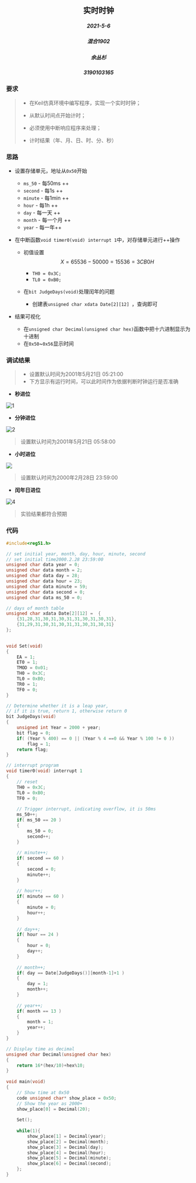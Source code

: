 

















## 								<center>实时时钟</center>











<h5>
    <center>2021-5-6 </center>  
</h5>             











##### 

##### <center>混合1902</center>



##### <center>余丛杉</center>



##### <center>3190103165</center>













### 要求

> + 在Keil仿真环境中编写程序，实现一个实时时钟；
>
> + 从默认时间点开始计时；
>
> + 必须使用中断响应程序来处理；
>
> + 计时结果（年、月、日、时、分、秒）



### 思路

+ 设置存储单元，地址从`0x50`开始

  + `ms_50`  -  每50ms ++
  + `second` - 每1s ++
  + `minute` - 每1min ++
  + `hour` - 每1h ++
  + `day` - 每一天 ++
  + `month` - 每一个月 ++
  + `year` - 每一年++

+ 在中断函数`void timer0(void) interrupt 1`中，对存储单元进行++操作

  + 初值设置
    $$
    X = 65536-50000 =15536=3CB0H
    $$

    + `TH0 = 0x3C;
      `
    + `TL0 = 0xB0;`

  + 在`bit JudgeDays(void)`处理闰年的问题

    + 创建表`unsigned char xdata Date[2][12] `，查询即可

+ 结果可视化

  + 在`unsigned char Decimal(unsigned char hex)`函数中把十六进制显示为十进制
  + 在`0x50`~`0x56`显示时间



### 调试结果

> + 设置默认时间为2001年5月21日 05:21:00
> + 下方显示有运行时间，可以此时间作为依据判断时钟运行是否准确

+ **秒进位**

![1](D:\学习\嵌入式系统\第二次作业\1.png)

+ **分钟进位**

![2](D:\学习\嵌入式系统\第二次作业\2.png)



> 设置默认时间为2001年5月21日 05:58:00

+ **小时进位**

![](D:\学习\嵌入式系统\第二次作业\3.png)



> 设置默认时间为2000年2月28日 23:59:00

+ **闰年日进位**

![4](D:\学习\嵌入式系统\第二次作业\4.png)



> 实验结果都符合预期



### 代码

```c
#include<reg51.h>

// set initial year, month, day, hour, minute, second
// set initial time2000.2.28 23:59:00
unsigned char data year = 0;
unsigned char data month = 2;
unsigned char data day = 28;
unsigned char data hour = 23;
unsigned char data minute = 59;
unsigned char data second = 0;
unsigned char data ms_50 = 0;

// days of month table
unsigned char xdata Date[2][12] =  {
	{31,28,31,30,31,30,31,31,30,31,30,31},
	{31,29,31,30,31,30,31,31,30,31,30,31}
};
	

void Set(void)
{
	EA = 1;
	ET0 = 1;
	TMOD = 0x01;
	TH0 = 0x3C;
	TL0 = 0xB0;
	TR0 = 1;
	TF0 = 0;
}

// Determine whether it is a leap year, 
// if it is true, return 1, otherwise return 0
bit JudgeDays(void)
{
	unsigned int Year = 2000 + year;
	bit flag = 0;
	if( (Year % 400) == 0 || (Year % 4 ==0 && Year % 100 != 0 ))
		flag = 1;
	return flag;
}

// interrupt program
void timer0(void) interrupt 1
{
	// reset 
	TH0 = 0x3C;
	TL0 = 0xB0;
	TF0 = 0;
	
	// Trigger interrupt, indicating overflow, it is 50ms
	ms_50++;
	if( ms_50 == 20 )
	{
		ms_50 = 0;
		second++;
	}
	
	// minute++;
	if( second == 60 )
	{
		second = 0;
		minute++;
	}
	
	// hour++;
	if( minute == 60 )
	{
		minute = 0;
		hour++;
	}
	
	// day++;
	if( hour == 24 )
	{
		hour = 0;
		day++;
	}
	
	// month++;
	if( day == Date[JudgeDays()][month-1]+1 )
	{
		day = 1;
		month++;
	}
	
	// year++;
	if( month == 13 )
	{
		month = 1;
		year++;
	}
}

// Display time as decimal
unsigned char Decimal(unsigned char hex)
{
	return 16*(hex/10)+hex%10;
}
	
void main(void)
{
	// Show time at 0x50
	code unsigned char* show_place = 0x50;	
	// Show the year as 2000+
	show_place[0] = Decimal(20);
	
	Set();
	
	while(1){
		show_place[1] = Decimal(year);
		show_place[2] = Decimal(month);
		show_place[3] = Decimal(day);
		show_place[4] = Decimal(hour);
		show_place[5] = Decimal(minute);
		show_place[6] = Decimal(second);
	};	
}
```


